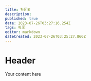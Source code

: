 ```yaml
---
title: 社团B
description: 
published: true
date: 2023-07-26T03:27:16.254Z
tags: 社团
editor: markdown
dateCreated: 2023-07-26T03:25:27.866Z
---
```


# Header
Your content here